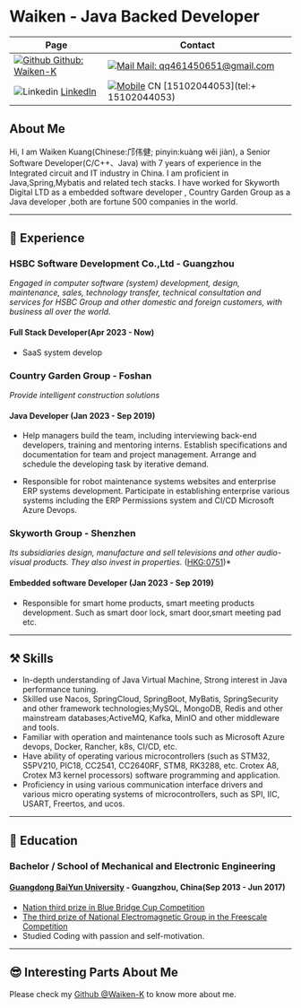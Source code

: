 
# Waiken - Java Backed Developer

|  Page     | Contact                                                                                                                            |
| ----------- |------------------------------------------------------------------------------------------------------------------------------------| 
|  [![Github](https://static.is26.com/tmp/icons/github.svg)](https://github.com/Waiken-K)[ Github: Waiken-K](https://github.com/Waiken-K)      | [![Mail](https://static.is26.com/tmp/icons/gmail.svg)](qq461450651@gmail.com)[ Mail: qq461450651@gmail.com](qq461450651@gmail.com) | 
| ![Linkedin](https://static.is26.com/tmp/icons/linkedin.svg?ver=1) [LinkedIn](https://www.linkedin.com/in/waiken/) | [![Mobile](https://static.is26.com/tmp/icons/iphone.svg)](https://github.com/Waiken-K) CN [15102044053](tel:+ 15102044053)         |

## About Me

Hi, I am Waiken Kuang(Chinese:邝伟健; pinyin:kuàng wěi jiàn), a Senior Software Developer(C/C++、Java) with 7 years of experience in the Integrated circuit and IT industry in China. I am proficient in Java,Spring,Mybatis and related tech stacks. I have worked for Skyworth Digital LTD as a embedded software developer , Country Garden Group as a Java developer ,both are fortune 500 companies in the world.

---

##  📃 Experience

### HSBC Software Development Co.,Ltd - Guangzhou
*Engaged in computer software (system) development, design, maintenance, sales, technology transfer, technical consultation and services for HSBC Group and other domestic and foreign customers, with business all over the world.*

#### Full Stack Developer(Apr 2023 - Now)

* SaaS system develop

[//]: # (* Work with a newly established team in Shenzhen to develop services to pre-install webnovel applications for top Chinese l)

[//]: # (  cell phone manufacturers &#40;OPPO, vivo, Huawei, etc.&#41;.)

[//]: # ()
[//]: # (* Work on Ad SDK development. Integration distribution application ads in web and quickapp. Practice A/B Testing to verify the Advertising effectiveness.)

[//]: # (* Work with UE/UI team to develop regular daily marketing pages and special campaigns.)

[//]: # (* Build a tool to generate offline HTML files from unscheduled update docs which helps reduce developers' time on documents calibration dramatically.)


### Country Garden Group - Foshan
*Provide intelligent construction solutions*

#### Java Developer (Jan 2023 - Sep 2019)

* Help managers build the team, including interviewing back-end developers, training and mentoring interns. Establish specifications and documentation for team and project management. Arrange and schedule the developing task by iterative demand.

* Responsible for robot maintenance systems websites and enterprise ERP systems development. Participate in establishing enterprise various systems including the ERP Permissions system and CI/CD Microsoft Azure Devops.

[//]: # (* Built a bot for Telegram and Wechat to grow the community. The bot provided various functionalities, including user-verification, anti-spam, chat content analysis, daily data visualization with active members and popular topics. Some technologies used: Node.js, MongoDB, Puppeteer, Echarts, Google Search API, RESTful API.)

[//]: # (* Built and operated Wechat Mini Program to sell products.)

### Skyworth Group - Shenzhen
*Its subsidiaries design, manufacture and sell televisions and other audio-visual products. They also invest in properties.* ([HKG:0751](http://www.skyworth.com/))*

#### Embedded software Developer (Jan 2023 - Sep 2019)

* Responsible for smart home products, smart meeting products development. Such as smart door lock, smart door,smart meeting pad etc.



[//]: # (#### Senior Frontend Developer&#40;Oct 2015 - Oct 2018&#41;)

[//]: # (* Early Core Member of Yuewen Front-End Team [YUX-FE]&#40;https://github.com/yued-fe&#41;. Significantly improved front-end team productivity by designing an automated workflow tool [Yworkflow]&#40;https://github.com/yued-fe/Yworkflow&#41; with Shell, Gulp.js, Git, Jenkins.)

[//]: # (* Designed and built the enterprise framework [YUENODE]&#40;https://github.com/yued-fe/yuenode&#41; with Node.js && Koa. This framework and its extended version is currently in use of Yuewen's 7 major websites. I also took on the role of OP Engineer. Deploying and managing Node.js backend servers serving millions of users on Tencent's internal [TAF&#40;Total Application Framework&#41;]&#40;https://github.com/gamegrd/taf&#41; Platform.)

[//]: # (* Built the infrastructure API [Yfont]&#40;https://webfont.yuewen.com/&#41; with Node.js, Redis, cos. A flexible webfont solution that is designed for Chinese Fonts on Web by heavily reducing the font filesize.)

[//]: # (* Built the company's OA system auth gateway server which back-end Koa.js, jwt.)

[//]: # (* As a core project member, participated in the refactoring of [qidian.com]&#40;https://www.qidian.com/&#41;, the most popular webnovel site in China and the company's core business. Proficient in jQuery, Zepto, Sass.)

[//]: # (* Participated in the development of an early version of [webnovel.com]&#40;https://www.webnovel.com/&#41;. Worked with Google officials to apply [AMP]&#40;https://amp.dev/&#41; to the site. Enhanced SEO rankings and faster browsing performance.)

[//]: # ()
[//]: # (### Xiaoyi Tech - Shanghai)

[//]: # (*Xiaomi Millet Eco-chain enterprise focusing on smart home products*)

[//]: # ()
[//]: # (#### Frontend Developer&#40;May 2015 - Sep 2015&#41;)

[//]: # (* Worked on Xiaoyi's product website and user community forum.)

[//]: # (* Worked with the iOS development team to build an automated application testing and distribution system that supports uploading iOS ipa files and distributing them for testing and release.)

[//]: # ()
[//]: # (### Cheetah Mobile - Beijing)

[//]: # (*Made apps with billion users, top android developer in Mobile Internet &#40;[NYSE: CMCM]&#40;https://finance.yahoo.com/quote/CMCM&#41;&#41;*)

[//]: # (#### Junior Developer&#40;Jul 2013 - May 2015&#41;)

[//]: # (#### Frontend Developer Intern &#40;Nov 2013 - Jun 2014&#41;)

[//]: # ()
[//]: # (* Worked in Cheetah Mobile's [CMUX]&#40;https://cmux.cmcm.com/&#41;. Built websites for CM Browser, Clean Master and digital marketing.)

[//]: # (* Worked in the Cross-border eCommerce startup project [Snapbuy]&#40;https://apkpure.com/snapbuy-app/com.snapbuy.mobileappmarket&#41; inside company. Responsible for developing the Hybrid websites in the app.)

[//]: # (## ⚒️ Side Projects && Skills)

---

## ⚒️ Skills

[//]: # (* [Ghost]&#40;https://ghost.org/&#41; and [Wordpress]&#40;https://wordpress.com/&#41; developer. Design and made [themes]&#40;https://github.com/foru17/Yasuko&#41; with hundreds of stars.)
* In-depth understanding of Java Virtual Machine, Strong interest in Java performance tuning.  
* Skilled use Nacos, SpringCloud, SpringBoot, MyBatis, SpringSecurity and other framework technologies;MySQL, MongoDB, Redis and other mainstream databases;ActiveMQ, Kafka, MinIO and other middleware and tools.
* Familiar with operation and maintenance tools such as Microsoft Azure devops, Docker, Rancher, k8s, CI/CD, etc.
* Have ability of operating various microcontrollers (such as STM32, S5PV210, PIC18, CC2541, CC2640RF, STM8, RK3288, etc. Crotex A8, Crotex M3 kernel processors) software programming and application.
* Proficiency in using various communication interface drivers and various micro operating systems of microcontrollers, such as SPI, IIC, USART, Freertos, and ucos.

---

## 📖 Education

### Bachelor / School of Mechanical and Electronic Engineering 

#### [Guangdong BaiYun University](https://www.baiyunu.edu.cn/html/cn/gyby/) - Guangzhou, China(Sep 2013 - Jun 2017)
* [Nation third prize in Blue Bridge Cup Competition](www.baidu.com)
* [The third prize of National Electromagnetic Group in the Freescale Competition](www.baidu.com)
* Studied Coding with passion and self-motivation.

[//]: # (---)

[//]: # ()
[//]: # (##  Public Activities)

[//]: # ()
[//]: # (* Sth to do)

[//]: # (* **Yuewen Training lecturer**: Participated in the TED Part-time Lecturer Project &#40;2016&#41; training and passed the rating assessment. Made public training to other staff.)

---

## 😎 Interesting Parts About Me

Please check my [Github @Waiken-K](https://github.com/Waiken-K) to know more about me.

